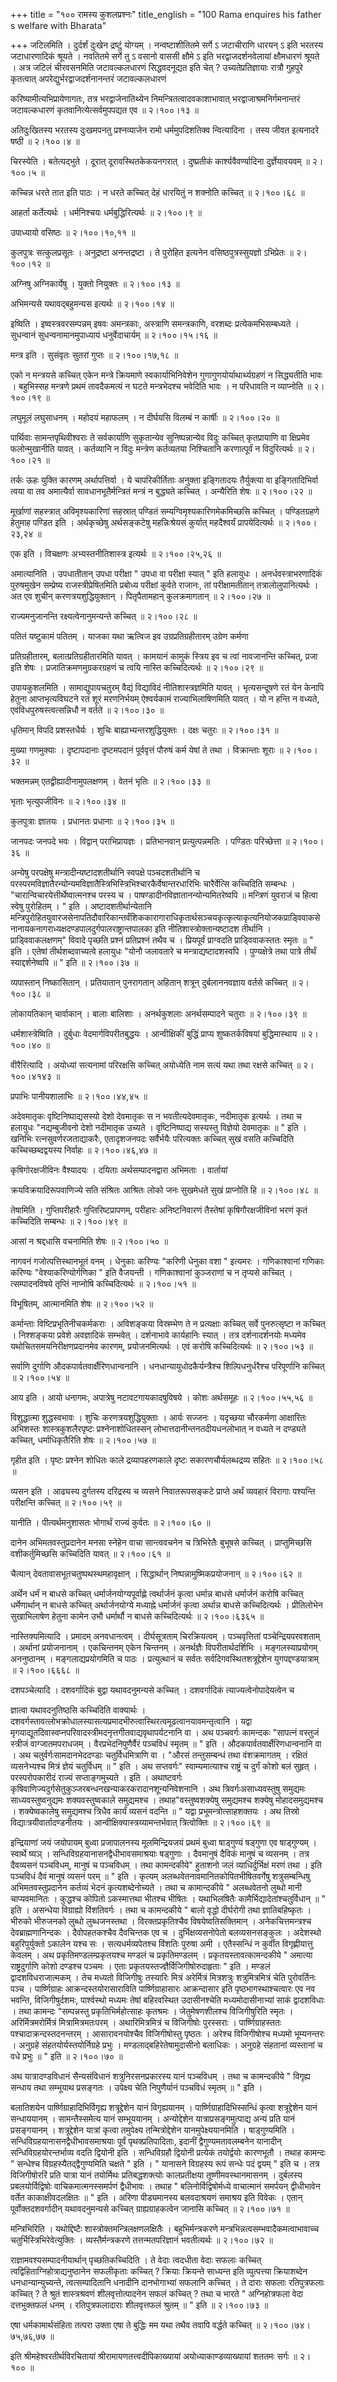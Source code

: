 +++
title = "१०० रामस्य कुशलप्रश्नः"
title_english = "100 Rama enquires his father s welfare with Bharata"

+++
जटिलमिति । दुर्दर्शं दुःखेन द्रष्टुं योग्यम् । नन्वष्टाशीतितमे सर्गे ऽ जटाचीराणि धारयन् ऽ इति भरतस्य जटाधारणादिकं श्रूयते । नवतितमे सर्गे तु ऽ वसानो वाससी क्षौमे ऽ इति भरद्वाजदर्शनवेलायां क्षौमधारणं श्रूयते । अत्र जटिलं चीरवसनमिति जटावल्कलधारणं सिद्धवदनूद्यत इति चेत् ? उच्यतेप्रतिज्ञायाः रात्रौ गुहपुरे कृतत्वात् अपरेद्युर्भरद्वाजदर्शनानन्तरं जटावल्कलधारणं  

करिष्यामीत्यभिप्रायेणागतः, तत्र भरद्वाजेनातिथ्येन निमन्त्रितत्वादवकाशाभावात् भरद्वाजाश्रमनिर्गमनान्तरं जटावल्कधारणं कृतवानित्येत्सर्वमुपपद्यत एव  ॥  २।१००।१३  ॥   

  

अतिदुःखितस्य भरतस्य दुःखमपनतु प्रश्नव्याजेन रामो धर्ममुपदिशतिक्व न्वित्यादिना । तस्य जीवत इत्यनादरे षष्ठी  ॥  २।१००।४  ॥   

  

चिरस्येति । बतेत्यद्भुते । दूरात् दूरावस्थितकेकयनगरात् । दुष्प्रतीकं कार्श्यवैवर्ण्यादिना दुर्ज्ञेयावयवम्  ॥  २।१००।५  ॥   

  

कच्चिन्न धरते तात इति पाठः । न धरते कच्चित् देहं धारयितुं न शक्नोति कच्चित्  ॥  २।१००।६८  ॥   

  

आहर्ता कर्तेत्यर्थः । धर्मनिश्चयः धर्मबुद्धिरित्यर्थः  ॥  २।१००।९  ॥   

  

उपाध्यायो वसिष्ठः  ॥  २।१००।१०,११  ॥   

  

कुलपुत्रः सत्कुलप्रसूतः । अनुद्रष्टा अनन्तद्रष्टा । ते पुरोहित इत्यनेन वसिष्ठपुत्रस्सुयज्ञो ऽभिप्रेतः  ॥  २।१००।१२  ॥   

  

अग्निषु अग्निकार्येषु । युक्तो नियुक्तः  ॥  २।१००।१३  ॥   

  

अभिमन्यसे यथावद्बहुमन्यस इत्यर्थः  ॥  २।१००।१४  ॥   

  

इष्विति । इष्वस्त्रवरसम्पन्नम् इषवः अमन्त्रकाः, अस्त्राणि समन्त्रकाणि, वरशब्दः प्रत्येकमभिसम्बध्यते । सुधन्वानं सुधन्वनामानमुपाध्यायं धनुर्वेदाचार्यम्  ॥  २।१००।१५।१६  ॥   

  

मन्त्र इति । सुसंवृतः सुतरां गुप्तः  ॥  २।१००।१७,१८  ॥   

  

एको न मन्त्रयसे कच्चित् एकेन मन्त्रे क्रियमाणे स्वकार्याभिनिवेशेन गुणागुणयोर्याथार्थ्यग्रहणं न सिद्ध्यतीति भावः । बहुभिस्सह मन्त्रणे प्रथमं तावदैकमत्यं न घटते मन्त्रभेदश्च भवेदिति भावः । न परिधावति न व्याप्नोति  ॥  २।१००।१९  ॥   

  

लघुमूलं लघुसाधनम् । महोदयं महाफलम् । न दीर्घयसि विलम्बं न कार्षीः  ॥  २।१००।२०  ॥   

  

पार्थिवाः सामन्तपृथिवीश्वराः ते सर्वकार्याणि सुकृतान्येव सुनिष्पन्नान्येव विदुः कच्चित् कृतप्रायाणि वा क्षिप्रमेव फलोन्मुखानीति यावत् । कर्तव्यानि न विदुः मन्त्रेण कर्तव्यतया निश्चितानि करणात्पूर्वं न विदुरित्यर्थः  ॥  २।१००।२१  ॥   

  

तर्कः ऊहः युक्ति कारणम् अर्थापत्तिर्वा । ये चापरिकीर्तिताः अनुक्ता इङ्गितादयः तैर्युक्त्या वा इङ्गितादिभिर्वा त्वया वा तव अमात्यैर्वा सावधानभूतैर्मन्त्रितं मन्त्रं न बुद्ध्यते कच्चित् । अन्यैरिति शेषः  ॥  २।१००।२२  ॥   

  

मूर्खाणां सहस्त्रात् अविमृश्यकारिणां सहस्रात् पण्डितं सम्यग्विमृश्यकारिणमेकमिच्छसि कच्चित् । पण्डितग्रहणे हेतुमाह पण्डित इति । अर्थकृच्छेषु अर्थसङ्कटेषु महन्निःश्रेयसं कुर्यात् महदैश्वर्यं प्रापयेदित्यर्थः  ॥  २।१००।२३,२४  ॥   

  

एक इति । विचक्षणः अभ्यस्तनीतिशास्त्र इत्यर्थः  ॥  २।१००।२५,२६  ॥   

  

अमात्यानिति । उपधातीतान् उपधा परीक्षा " उपधा वा परीक्षा स्यात् " इति हलायुधः । अनर्धवस्त्राभरणादिकं पुरुषमुखेन सम्प्रेष्य राजस्त्रीप्रेषितमिति प्रबोध्य परीक्षां कुर्वते राजानः, तां परीक्षामतीतान् तत्रालोलुपानित्यर्थः । अत एव शुचीन् करणत्रयशुद्धियुक्तान् । पितृपैतामहान् कुलक्रमागतान्  ॥  २।१००।२७  ॥   

  

राज्यमनुजानन्ति रक्ष्यत्वेनानुमन्यन्ते कच्चित्  ॥  २।१००।२८  ॥   

  

पतितं यष्टुकामं पतितम् । याजका यथा ऋत्विज इव उग्रप्रतिग्रहीतारम् उग्रेण कर्मणा  

प्रतिग्रहीतारम्, बलात्प्रतिग्रहीतारमिति यावत् । कामयानं कामुकं स्त्रिय इव च त्वां नावजानन्ति कच्चित्, प्रजा इति शेषः । प्रजातिक्रमणमुग्रकरग्रहणं च त्वयि नास्ति कच्चिदित्यर्थः  ॥  २।१००।२९  ॥   

  

उपायकुशलमिति । सामाद्युपायचतुरम् वैद्यं विद्याविदं नीतिशास्त्रज्ञमिति यावत् । भृत्यसन्दूषणे रतं येन केनापि हेतुना आप्तभृत्यविघटने रतं शूरं मरणनिर्भयम् ऐश्वर्यकामं राज्याभिलाषिणमिति यावत् । यो न हन्ति न वध्यते, एवंविधपुरुषस्त्वत्सन्निधौ न वर्तते  ॥  २।१००।३०  ॥   

  

धृतिमान् विपदि प्रशस्तधैर्यः । शुचिः बाह्याभ्यन्तरशुद्धियुक्तः । दक्षः चतुरः  ॥  २।१००।३१  ॥   

  

मुख्या गणमुक्याः । दृष्टापदानाः दृष्टमपदानं पूर्ववृत्तं पौरुषं कर्म येषां ते तथा । विक्रान्ताः शूराः  ॥  २।१००।३२  ॥   

  

भक्तमन्नम् एतद्व्रीह्यादीनामुपलक्षणम् । वेतनं भृतिः  ॥  २।१००।३३  ॥   

  

भृताः भृत्युपजीविनः  ॥  २।१००।३४  ॥   

  

कुलपुत्राः ज्ञातयः । प्रधानतः प्रधानाः  ॥  २।१००।३५  ॥   

  

जानपदः जनपदे भवः । विद्वान् पराभिप्रायज्ञः । प्रतिभानवान् प्रत्युत्पन्नमतिः । पण्डितः परिच्छेत्ता  ॥  २।१००।३६  ॥   

  

अन्येषु परपक्षेषु मन्त्रादीन्यष्टादशतीर्थानि स्वपक्षे पञ्चदशतीर्थानि च परस्परमविज्ञातैरन्योन्यमविज्ञातैस्त्रिभिस्त्रिभिश्चारकैर्वेषान्तरधारिभिः चारैर्वेत्सि कच्चिदिति सम्बन्धः । "चारान्विचारयेत्तीर्थेष्वात्मनश्च परस्य च । पाषण्डादीनविज्ञातानन्योन्यमितरेष्वपि  ॥  मन्त्रिणं युवराजं च हित्वा स्वेषु पुरोहितम् । " इति । अष्टादशतीर्थान्येतानि मन्त्रिपुरोहितयुवारजसेनापतिदौवारिकान्तर्वंशिककारागाराधिकृतार्थसञ्चयकृत्कृत्याकृत्यनियोजकप्राड्विवाकसेनानायकनागराध्यक्षदण्डपालदुर्गपालराष्ट्रान्तपालका इति नीतिशास्त्रोक्तान्यष्टादश तीर्थानि । प्राड्विवाकलक्षणम्" विवादे पृच्छति प्रश्नं प्रतिप्रश्नं तथैव च । प्रियपूर्वं प्राग्वदति प्राड्विवाकस्ततः स्मृतः  ॥  " इति । एतेषां तीर्थशब्दवाच्यत्वे हलायुधः "योनौ जलावतारे च मन्त्राद्यष्टादशस्वपि । पुण्यक्षेत्रे तथा पात्रे तीर्थं स्याद्दर्शनेष्वपि  ॥  " इति  ॥  २।१००।३७  ॥   

  

व्यपास्तान् निष्कासितान् । प्रतियातान् पुनरागतान् अहितान् शत्रून् दुर्बलाननवज्ञाय वर्तसे कच्चित्  ॥  २।१००।३८  ॥   

  

लोकायतिकान् चार्वाकान् । बालाः बालिशाः । अनर्थकुशलाः अनर्थसम्पादने चतुराः  ॥  २।१००।३९  ॥   

  

धर्मशास्त्रेष्विति । दुर्बुधाः वेदमार्गविपरीतबुद्धयः । आन्वीक्षिकीं बुद्धिं प्राप्य शुष्कतर्कविषयां बुद्धिमास्थाय  ॥  २।१००।४०  ॥   

  

वीरैरित्यादि । अयोध्यां सत्यनामां परिरक्षसि कच्चित् अयोध्येति नाम सत्यं यथा तथा रक्षसे कच्चित्  ॥  २।१००।४१४३  ॥   

  

प्रपाभिः पानीयशालाभिः  ॥  २।१००।४४,४५  ॥   

  

अदेवमातृकः वृष्टिनिष्पाद्यसस्यो देशो देवमातृकः स न भवतीत्यदेवमातृकः, नदीमातृक इत्यर्थः । तथा च हलायुधः "नद्यम्बुजीवनो देशो नदीमातृक उच्यते । वृष्टिनिष्पाद्य सस्यस्तु विज्ञेयो देवमातृकः  ॥  " इति । खनिभिः रत्नसुवर्णरजताद्याकरैः, एतादृशजनपदः सर्वैर्भयैः परित्यक्तः कच्चित् सुखं वसति कच्चिदिति कच्चिच्छब्दद्वयस्य निर्वाहः  ॥  २।१००।४६,४७  ॥   

  

कृषिगोरक्षजीविनः वैश्यादयः । दयिताः अर्थसम्पादनद्वारा अभिमताः । वार्तायां  

क्रयविक्रयादिरूपवाणिज्ये सति संश्रितः आश्रितः लोको जनः सुखमेधते सुखं प्राप्नोति हि  ॥  २।१००।४८  ॥   

  

तेषामिति । गुप्तिपरीहारैः गुप्तिरिष्टप्रापणम्, परीहारः अनिष्टनिवारणं तैस्तेषां कृषिगौरक्षजीविनां भरणं कृतं कच्चिदिति सम्बन्धः  ॥  २।१००।४९  ॥   

  

आसां न श्रद्दधासि वचनामिति शेषः  ॥  २।१००।५०  ॥   

  

नागवनं गजोत्पत्तिस्थानभूतं वनम् । धेनुकाः करिण्यः "करिणी धेनुका वशा " इत्यमरः । गणिकाश्वानां गणिकाः करिण्यः "वेश्याकरिण्योर्गणिका " इति वैजयन्ती । गणिकाश्वानां कुञ्जराणां च न तृप्यसे कच्चित् । त्सम्पादनविषये तृप्तिं नाप्नोषि कच्चिदित्यर्थः  ॥  २।१००।५१  ॥   

  

विभूषितम्, आत्मानमिति शेषः  ॥  २।१००।५२  ॥   

  

कर्मान्ताः विष्टिप्रभृतिनीचकर्मकराः । अविशङ्कया विस्रम्भेण ते न प्रत्यक्षाः कच्चित् सर्वे पुनरुत्सृष्टा न कच्चित् । निश्शङ्कया प्रवेशे अवज्ञादिकं सम्भवेत् । दर्शनाभावे कार्यहानिः स्यात् । तत्र दर्शनादर्शनयोः मध्यमेव यथोचितसमयनिरीक्षणप्रदानमेव कारणम्, प्रयोजनमित्यर्थः । एवं करोषि कच्चिदित्यर्थः  ॥  २।१००।५३  ॥   

  

सर्वाणि दुर्गाणि औदकपार्वतवार्क्षैरिणधान्वनानि । धनधान्यायुधोदकैर्यन्त्रैश्च शिल्पिधनुर्धरैश्च परिपूर्णानि कच्चित्  ॥  २।१००।५४  ॥   

  

आय इति । आयो धनागमः, अपात्रेषु नटावटगायकादषुविषये । कोशः अर्थसमूहः  ॥  २।१००।५५,५६  ॥   

  

विशुद्धात्मा शुद्धस्वभावः । शुचिः करणत्रयशुद्धियुक्ताः । आर्यः सज्जनः । यदृच्छया चौरकर्मणा आक्षारितः अभिशस्तः शास्त्रकुशलैरपृष्टः प्रश्नेनाशोधितस्सन् लोभात्तदानीन्तनतदीयधनलोभात् न वध्यते न दण्ड्यते कच्चित्, धर्माधिकृतैरिति शेषः  ॥  २।१००।५७  ॥   

  

गृहीत इति । पृष्टः प्रश्नेन शोधितः काले द्रव्यापहरणकाले दृष्टः सकारणचौर्यलब्धद्रव्य सहितः  ॥  २।१००।५८  ॥   

  

व्यसन इति । आढ्यस्य दुर्गतस्य दरिद्रस्य च व्यसने निवातरूपसङ्कटे प्राप्ते अर्थं व्यवहारं विरागाः पश्यन्ति परीक्षन्ति कच्चित्  ॥  २।१००।५९  ॥   

  

यानीति । पीत्यर्थमनुशासतः भोगार्थं राज्यं कुर्वतः  ॥  २।१००।६०  ॥   

  

दानेन अभिमतवस्तुप्रदानेन मनसा स्नेहेन वाचा सान्त्ववचनेन च त्रिभिरेतैः बुभूषसे कच्चित् । प्राप्तुमिच्छसि वशीकर्तुमिच्छसि कच्चिदिति यावत्  ॥  २।१००।६१  ॥   

  

चैत्यान् देवतावासभूतचतुष्पथस्थमहावृक्षान् । सिद्धार्थान् निष्पन्नामुष्मिकप्रयोजनान्  ॥  २।१००।६२  ॥   

  

अर्थेन धर्मं न बाधसे कच्चित् धर्मार्जनयोग्यपूर्वाह्णे त्वर्थार्जनं कृत्वा धर्मान्न बाधसे धर्मार्जनं करोषि कच्चित् धर्मेणार्थान् न बाधसे कच्चित् अर्थार्जनयोग्ये मध्याह्ने धर्मार्जनं कृत्वा अर्थान्न बाधसे कच्चिदित्यर्थः । प्रीतिलोभेन सुखाभिलाषेण हेतुना कामेन उभौ धर्मार्थौ न बाधसे कच्चिदित्यर्थः  ॥  २।१००।६३६५  ॥   

  

नास्तिक्यमित्यादि । प्रमादम् अनवधानत्वम् । दीर्घसूत्रताम् चिरक्रियत्वम् । पञ्चवृत्तितां पञ्चेन्द्रियपरवशताम् । अर्थानां प्रयोजनानाम् । एकचिन्तनम् एकेन चिन्तनम् । अनर्थज्ञैः विपरीतार्थदर्शिभिः । मङ्गलस्याप्रयोगम् अननुष्ठानम् । मङ्गलाद्यप्रयोगमिति च पाठः । प्रत्युत्थानं च सर्वतः सर्वदिगवस्थितशत्रूद्देशेन युगपद्दण्डयात्राम्  ॥  २।१००।६६६८  ॥   

  

दशपञ्चेत्यादि । दशवर्गादिकं बुद्वा यथावदनुमन्यसे कच्चित् । दशवर्गादिकं त्याज्यत्वेनोपादेयत्वेन च  

ज्ञात्वा यथावदनुतिष्ठसि कच्चिदिति वाक्यार्थः । दशवर्गस्तावत्लोभक्रोधालस्यासत्यप्रमादभीरुत्वास्थिरत्वमूढत्वानयावमन्तृत्वानि । यद्वा मृगयाद्यूतदिवास्वप्नपरिवादस्त्रीमदनृत्तगीतवाद्यवृथापर्यटनानि वा । अथ पञ्चवर्गः कामन्दकः "सापत्नं वस्तुजं स्त्रीजं वाग्जातमपराधजम् । वैरप्रभेदनिपुणैर्वैरं पञ्चविधं स्मृतम्  ॥  " इति । औदकपार्वतवार्क्षैरिणधान्वनानि वा । अथ चतुर्वर्गःसामदानभेददण्डाः चतुर्विधमित्राणि वा । "औरसं तन्तुसम्बन्धं तथा वंशक्रमागतम् । रक्षितं व्यसनेभ्यश्च मित्रं ज्ञेयं चतुर्विधम्  ॥  " इति । अथ सप्तवर्गः" स्वाम्यमात्याश्च राष्ट्रं च दुर्गं कोशो बलं सुहृत् । परस्परोपकारीदं राज्यं सप्ताङ्गमुच्यते । इति । अथाष्टवर्गः कृषिवाणिज्यदुर्गसेतुकुञ्जरबन्धनखन्याकरकरादानशून्यनिवेशनानि । अथ त्रिवर्गःअसाध्यवस्तुषु समुद्यमः साध्यवस्तुष्वनुद्यमः शक्यवस्तुष्वकाले समुद्यमश्च । तथाह"वस्तुष्वशक्येषु समुद्यमश्च शक्येषु मोहादसमुद्यमश्च । शक्येष्वकालेषु समुद्यमश्च त्रिधैव कार्यं व्यसनं वदन्ति  ॥  " यद्वा प्रभूमन्त्रोत्साहशक्तयः । अथ तिस्रो विद्याःत्रयीवार्तादण्डनीतयः । आन्वीक्षिक्यास्त्रय्यामन्तर्भवात् त्रित्वोक्तिः  ॥  २।१००।६९  ॥   

  

इन्द्रियाणां जयं जयोपायम् बुध्वा प्रजापालनस्य मूलमिन्द्रियजयं प्रथमं बुध्वा षाड्गुण्यं षड्गुणा एव षाड्गुण्यम् । स्वार्थे ष्यञ् । सन्धिविग्रहयानासनद्वैधीभावसमाश्रयाः षड्गुणाः । दैवमानुषं दैविकं मानुषं च व्यसनम् । तत्र दैवव्यसनं पञ्चविधम्, मानुषं च पञ्चविधम् । तथा कामन्दकीये" हुताशनो जलं व्याधिर्दुर्भिक्षं मरणं तथा । इति पञ्चविधं दैवं मानुषं व्यसनं परम्  ॥  " इति । कृत्यम् अलब्धवेतनावमानितकोपितभीषितवर्गेषु शत्रुसम्बन्धिषु अभिमतवस्तुप्रदानेन कर्तव्यं भेदनं कृत्यशब्देनोच्यते । तथा च कामान्दकीये " अलब्धवेतनो लुब्धो मानी चाप्यवमानितः । कुद्धश्च कोपितो ऽकस्मात्तथा भीतश्च भीषितः । यथाभिलषितैः कामैर्भिद्यादेतांश्चतुर्विधान्  ॥  " इति । असन्धेया विग्राह्यो विंशतिवर्गः । तथा च कामन्दकीये " बालो वृद्धो दीर्घरोगी तथा ज्ञातिबहिष्कृतः । भीरुको भीरुजनको लुब्धो लुब्धजनस्तथा । विरक्तप्रकृतिश्चैव विषयेष्वतिसक्तिमान् । अनेकचित्तमन्त्रश्च देवब्राह्मणानिन्दकः । दैवोपहतकश्चैव दैवचिन्तक एव च । दुर्भिक्षव्यसनोपेतो बलव्यसनसङ्कुलः । अदेशस्थो बहुरिपुर्युक्तो ऽकालेन यश्च सः । सत्यधर्मव्यपेतश्च विंशतिः पुरुषा अमी । एतैस्सन्धिं न कुर्वीत विगृह्णीयात्तु केवलम् । अथ प्रकृतिमण्डलम्प्रकृतयश्च मण्डलं च प्रकृतिमण्डलम् । प्रकृतयस्तावत्कामन्दकीये " अमात्या राष्ट्रदुर्गाणि कोशो दण्डश्च पञ्चमः । एताः प्रकृतयस्तज्ज्ञैर्विजिगीषोरुदाहृताः " इति । मण्डलं द्वादशविधराजात्मकम् । तेच मध्यतो विजिगीषुः तस्यारिः मित्रं अरेर्मित्रं मित्रशत्रुः शत्रुमित्रमित्रं चेति पुरोवर्तिनः पञ्च । पार्ष्णिग्राहः आक्रन्दस्तयोरासाराविति पार्ष्णिग्राहासारः आक्रन्दासार इति पृष्ठभागस्थाश्चत्वारः एव नव भवन्ति, विजिगीषुर्दशमः, पार्श्वस्थो मध्यमः तेषां बहिरवस्थित उदासीनश्चेति मध्यमोदासीनाभ्यां साकं द्वादशविधाः । तथा कामन्दः "सम्पन्नस्तु प्रकृतिभिर्महोत्साहः कृतश्रमः । जेतुमेषणशीलश्च विजिगीषुरिति स्मृतः । अरिर्मित्रमरोर्मित्रं मित्रामित्रमतःपरम् । अथारिमित्रमित्रं च विजिगीषोः पुरस्सराः । पार्ष्णिग्राहस्ततः पश्चादाक्रन्दस्तदनन्तरम् । आसारावनयोश्चैव विजिगीषोस्तु पृष्ठतः । अरेश्च विजिगीषोश्च मध्यमो भूम्यनन्तरः । अनुग्रहे संहतयोर्यस्तयोर्निग्रहे प्रभुः । मण्डलाद्बहिरेतेषामुदासीनो बलाधिकः । अनुग्रहे संहतानां व्यस्तानां च वधे प्रभुः  ॥  " इति  ॥  २।१००।७०  ॥   

  

अथ यात्रादण्डविधानं सैन्यसंविधानं शत्रुनिरसनप्रकारस्य यानं पञ्चविधम् । तथा च कामन्दकीये " विगृह्य सन्धाय तथा सम्भूयाथ प्रसङ्गतः । उपेक्ष्य चेति निपुणैर्यानं पञ्चविधं स्मृतम्  ॥  " इति ।  

बलातिशयेन पार्ष्णिग्राहादिभिर्विगृह्य शत्रूद्देशेन यानं विगृह्ययानम् । पार्ष्णिग्राहादिभिस्सन्धिं कृत्वा शत्रूद्देशेन यानं सन्धाययानम् । सामन्तैस्समेत्य यानं सम्भूययानम् । अन्योद्देशेन यात्राप्रसङ्गमुत्पाद्य अन्यं प्रति यानं प्रसङ्गयानम् । शत्रूद्देशेन यात्रां कृत्वा तमुपेक्ष्य तन्मित्रोद्देशेन यानमुपेक्ष्ययानमिति । षाड्गुण्यमिति । सन्धिविग्रहयानासनद्वैधीभावसमाश्रयाः पूर्वं पृथक्प्रतिपादिताः, इदानीं द्वैगुण्यमतावलम्बनेन यानादीन् सन्धिविग्रहयोरन्तर्भाव्य वदति द्वियोनी इति । सन्धिविग्रहौ द्वियोनी प्रत्येकं तयोर्द्वयोः कारणभूतौ । तथाह कामन्दः " सन्धेश्च विग्रहस्यैतद्द्वैगुण्यमिति चक्षते " इति । " यानासने विग्रहस्य रूपं सन्धेः पदं द्वयम् " इति च । तत्र विजिगीषोररिं प्रति यात्रा यानं तयोर्मिथः प्रतिबद्धशक्त्योः कालप्रतीक्षया तूष्णीमवस्थानमासनम् । दुर्बलस्य प्रबलयोर्विद्विषोः वाचिकमात्मनस्समर्पणं द्वैधीभावः । तथाह " बलिनोर्विद्विषोर्मध्ये वाचात्मानं समर्पयन् द्वीधीभावेन वर्तेत काकाक्षीवदलक्षितः  ॥  " इति । अरिणा पीड्यमानस्य बलवदाश्रयणं समाश्रय इति विवेकः । एतान् पूर्वोक्तदशवर्गादीन् यथावदनुमन्यसे कच्चित् ग्राह्यग्राहकत्वेन जानासि कच्चित्  ॥  २।१००।७१  ॥   

  

मन्त्रिभिरिति । यथोद्दिष्टैः शास्त्रोक्तमन्त्रिलक्षणलक्षितैः । बहुभिर्मन्त्रकरणे मन्त्रभिन्नत्वसम्भवादैकमत्वाभावाच्च चतुर्भिस्त्रिभिरेवेत्युक्तिः । व्यस्तैर्मन्त्रकरणे तत्तन्मतपरिज्ञानं भवतीत्यर्थः  ॥  २।१००।७२  ॥   

  

राज्ञामवश्यसम्पादनीयार्थान् पृच्छतिकच्चिदिति । ते वेदाः त्वदधीता वेदाः सफलाः कच्चित् त्वद्विहिताग्निहोत्राद्यनुष्ठानेन सफलीकृताः कच्चित् ? क्रियाः क्रियन्ते साध्यन्त इति व्युत्पत्त्या क्रियाशब्देन धनधान्यान्युच्यन्ते, त्वत्सम्पादितानि धनादीनि दानभोगाभ्यां सफलानि कच्चित् । ते दाराः सफलाः रतिपुत्रफलाः कच्चित् ? ते श्रुतं शास्त्रश्रवणं शीलवृत्तोत्पादनेन सफलं कच्चित् ? तथा च भारते " अग्निहोत्रफला वेदा दत्तभुक्तफलं धनम् । रतिपुत्रफलादाराः शीलवृत्तफलं श्रुतम्  ॥  " इति  ॥  २।१००।७३  ॥   

  

एषा धर्मकामार्थसंहिता तत्परा उक्ता एषा ते बुद्धिः मम यथा तथैव तवापि वर्द्धते कच्चित्  ॥  २।१००।७४।७५,७६,७७  ॥   

  

इति श्रीमहेश्वरतीर्थविरचितायां श्रीरामायणतत्त्वदीपिकाख्यायां अयोध्याकाण्डव्याख्यायां शततमः सर्गः  ॥  २।१००  ॥   

  

  

